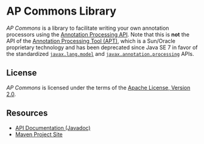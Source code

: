 AP Commons Library
====================

*AP Commons* is a library to facilitate writing your own annotation processors using the
[Annotation Processing API][1]. Note that this is **not**
the API of the [Annotation Processing Tool (APT)][2], which is a Sun/Oracle proprietary
technology and has been deprecated since Java SE 7 in favor of the standardized
[`javax.lang.model`][3] and [`javax.annotation.processing`][4] APIs.



License
--------------------
*AP Commons* is licensed under the terms of the [Apache License, Version 2.0][5].


Resources
--------------------
* [API Documentation (Javadoc)][6]
* [Maven Project Site][7]


[1]: http://docs.oracle.com/javase/7/docs/api/javax/annotation/processing/package-summary.html
[2]: http://docs.oracle.com/javase/7/docs/technotes/guides/apt/
[3]: http://docs.oracle.com/javase/7/docs/api/javax/lang/model/package-summary.html
[4]: http://docs.oracle.com/javase/7/docs/api/javax/annotation/processing/package-summary.html
[5]: http://www.apache.org/licenses/LICENSE-2.0.html
[6]: http://misberner.github.io/ap-commons/maven-site/apidocs/
[7]: http://misberner.github.io/ap-commons/maven-site/
